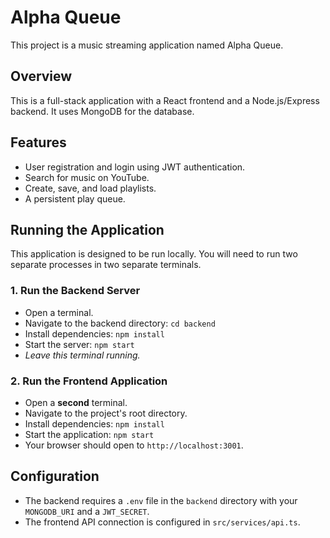 # Alpha Queue

This project is a music streaming application named Alpha Queue.

## Overview

This is a full-stack application with a React frontend and a Node.js/Express backend. It uses MongoDB for the database.

## Features

*   User registration and login using JWT authentication.
*   Search for music on YouTube.
*   Create, save, and load playlists.
*   A persistent play queue.

## Running the Application

This application is designed to be run locally. You will need to run two separate processes in two separate terminals.

### 1. Run the Backend Server

-   Open a terminal.
-   Navigate to the backend directory: `cd backend`
-   Install dependencies: `npm install`
-   Start the server: `npm start`
-   *Leave this terminal running.*

### 2. Run the Frontend Application

-   Open a **second** terminal.
-   Navigate to the project's root directory.
-   Install dependencies: `npm install`
-   Start the application: `npm start`
-   Your browser should open to `http://localhost:3001`.

## Configuration

-   The backend requires a `.env` file in the `backend` directory with your `MONGODB_URI` and a `JWT_SECRET`.
-   The frontend API connection is configured in `src/services/api.ts`.